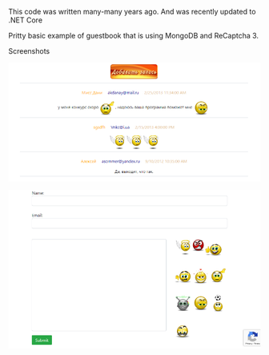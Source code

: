 This code was written many-many years ago. And was recently updated to .NET Core    

Pritty basic example of guestbook that is using MongoDB and ReCaptcha 3.

Screenshots

![Screenshot](/screenshot1.PNG)

![Screenshot](/screenshot2.PNG)
